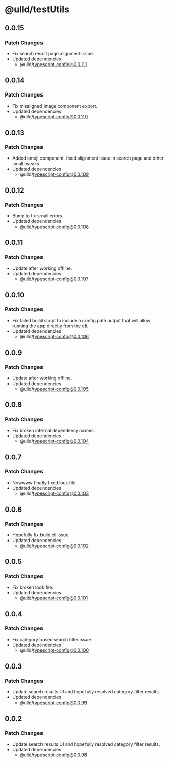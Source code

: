 # @ulld/testUtils

## 0.0.15

### Patch Changes

- Fix search result page alignment issue.
- Updated dependencies
  - @ulld/typescript-config@0.0.111

## 0.0.14

### Patch Changes

- Fix misaligned image component export.
- Updated dependencies
  - @ulld/typescript-config@0.0.110

## 0.0.13

### Patch Changes

- Added emoji component, fixed alignment issue in search page and other small tweaks.
- Updated dependencies
  - @ulld/typescript-config@0.0.109

## 0.0.12

### Patch Changes

- Bump to fix small errors.
- Updated dependencies
  - @ulld/typescript-config@0.0.108

## 0.0.11

### Patch Changes

- Update after working offline.
- Updated dependencies
  - @ulld/typescript-config@0.0.107

## 0.0.10

### Patch Changes

- Fix failed build script to include a config path output that will allow running the app directly from the cli.
- Updated dependencies
  - @ulld/typescript-config@0.0.106

## 0.0.9

### Patch Changes

- Update after working offline.
- Updated dependencies
  - @ulld/typescript-config@0.0.105

## 0.0.8

### Patch Changes

- Fix broken internal dependency names.
- Updated dependencies
  - @ulld/typescript-config@0.0.104

## 0.0.7

### Patch Changes

- Nowwww finally fixed lock file.
- Updated dependencies
  - @ulld/typescript-config@0.0.103

## 0.0.6

### Patch Changes

- Hopefully fix build cli issue.
- Updated dependencies
  - @ulld/typescript-config@0.0.102

## 0.0.5

### Patch Changes

- Fix broken lock file.
- Updated dependencies
  - @ulld/typescript-config@0.0.101

## 0.0.4

### Patch Changes

- Fix category based search filter issue.
- Updated dependencies
  - @ulld/typescript-config@0.0.100

## 0.0.3

### Patch Changes

- Update search results UI and hopefully resolved category filter results.
- Updated dependencies
  - @ulld/typescript-config@0.0.99

## 0.0.2

### Patch Changes

- Update search results UI and hopefully resolved category filter results.
- Updated dependencies
  - @ulld/typescript-config@0.0.98
